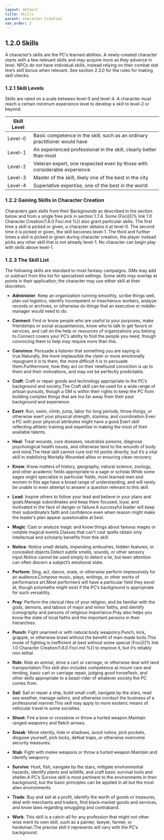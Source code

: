 ```yaml
---
layout: default
title: Skills
parent: Character Creation
nav_order: 2
---
```


## 1.2.0 Skills

A character’s skills are the PC’s learned abilities.
A newly-created character starts with a few relevant skills and may acquire more as they advance in level.
NPCs do not have individual skills, instead relying on their combat stat line’s skill bonus when relevant.
See section 2.3.0 for the rules for making skill checks.

### 1.2.1 Skill Levels

Skills are rated on a scale between level-0 and level-4.
A character must reach a certain minimum experience level to develop a skill to level-2 or beyond.

| Skill Level |                                                                            |
| ----------- | -------------------------------------------------------------------------- |
| Level-0     | Basic competence in the skill, such as an ordinary practitioner would have |
| Level-1     | An experienced professional in the skill, clearly better than most         |
| Level-2     | Veteran expert, one respected even by those with considerable experience   |
| Level-3     | Master of the skill, likely one of the best in the city                    |
| Level-4     | Superlative expertise, one of the best in the world                        |

### 1.2.2 Gaining Skills in Character Creation

Characters gain skills from their Backgrounds as described in the section below and from a single free pick in section 1.7.4.
Some [Foci]({% link 1.0 Character Creation/1.6.0 Foci.md %}) also grant particular skills.
The first time a skill is picked or given, a character obtains it at level-0.
The second time it is picked or given, the skill becomes level-1.
The third and further times a skill is picked or given during character creation, the player instead picks any other skill that is not already level-1.
No character can begin play with skills above level-1.

### 1.2.3 The Skill List

The following skills are standard to most fantasy campaigns.
GMs may add or subtract from this list for specialized settings.
Some skills may overlap at points in their application; the character may use either skill at their discretion.

- **Administer**: Keep an organization running smoothly, scribe things well, plan out logistics, identify incompetent or treacherous workers, analyze records or archives, or otherwise do things that an executive or middle-manager would need to do.

- **Connect**: Find or know people who are useful to your purposes, make friendships or social acquaintances, know who to talk to get favors or services, and call on the help or resources of organizations you belong to.Connect covers your PC’s ability to find the people you need, though convincing them to help may require more than this.

- **Convince**: Persuade a listener that something you are saying is true.Naturally, the more implausible the claim or more emotionally repugnant it is to them, the more difficult it is to persuade them.Furthermore, how they act on their newfound conviction is up to them and their motivations, and may not be perfectly predictable.

- **Craft**: Craft or repair goods and technology appropriate to the PC’s background and society.The Craft skill can be used for a wide range of artisan pursuits, though a GM is within their rights to keep the PC from building complex things that are too far away from their past background and experience.

- **Exert**: Run, swim, climb, jump, labor for long periods, throw things, or otherwise exert your physical strength, stamina, and coordination.Even a PC with poor physical attributes might have a good Exert skill reflecting athletic training and expertise in making the most of their available talents.

- **Heal**: Treat wounds, cure diseases, neutralize poisons, diagnose psychological health issues, and otherwise tend to the wounds of body and mind.The Heal skill cannot cure lost hit points directly, but it’s a vital skill in stabilizing Mortally Wounded allies or ensuring clean recovery.

- **Know**: Know matters of history, geography, natural science, zoology, and other academic fields appropriate to a sage or scholar.While some sages might specialize in particular fields, most learned men and women in this age have a broad range of understanding, and will rarely be unable to even attempt to answer a question relevant to this skill.

- **Lead**: Inspire others to follow your lead and believe in your plans and goals.Manage subordinates and keep them focused, loyal, and motivated in the face of danger or failure.A successful leader will keep their subordinate’s faith and confidence even when reason might make the leader’s plan appear questionable at best.

- **Magic**: Cast or analyze magic and know things about famous mages or notable magical events.Classes that can’t cast spells obtain only intellectual and scholarly benefits from this skill.

- **Notice**: Notice small details, impending ambushes, hidden features, or concealed objects.Detect subtle smells, sounds, or other sensory input.Notice cannot be used simply to detect a lie, but keen attention can often discern a subject’s emotional state.

- **Perform**: Sing, act, dance, orate, or otherwise perform impressively for an audience.Compose music, plays, writings, or other works of performance art.Most performers will have a particular field they excel at, though polymaths might exist if the PC’s background is appropriate for such versatility.

- **Pray**: Perform the clerical rites of your religion, and be familiar with the gods, demons, and taboos of major and minor faiths, and identify iconography and persons of religious importance.Pray also helps you know the state of local faiths and the important persons in their hierarchies.

- **Punch**: Fight unarmed or with natural body weaponry.Punch, kick, grapple, or otherwise brawl without the benefit of man-made tools.This mode of fighting is inefficient at best without some special [Foci]({% link 1.0 Character Creation/1.6.0 Foci.md %}) to improve it, but it’s reliably non-lethal.

- **Ride**: Ride an animal, drive a cart or carriage, or otherwise deal with land transportation.This skill also includes competence at mount care and tending, basic cart or carriage repair, judging good horseflesh, and other skills appropriate to a beast-rider of whatever society the PC comes from.

- **Sail**: Sail or repair a ship, build small craft, navigate by the stars, read sea weather, manage sailors, and otherwise conduct the business of a professional mariner.This skill may apply to more esoteric means of vehicular travel in some societies.

- **Shoot**: Fire a bow or crossbow or throw a hurled weapon.Maintain ranged weaponry and fletch arrows.

- **Sneak**: Move silently, hide in shadows, avoid notice, pick pockets, disguise yourself, pick locks, defeat traps, or otherwise overcome security measures.

- **Stab**: Fight with melee weapons or throw a hurled weapon.Maintain and identify weaponry.

- **Survive**: Hunt, fish, navigate by the stars, mitigate environmental hazards, identify plants and wildlife, and craft basic survival tools and shelter.A PC’s Survive skill is most pertinent to the environments in their background, but the basic principles can be applied in all but the most alien environments.

- **Trade**: Buy and sell at a profit, identify the worth of goods or treasures, deal with merchants and traders, find black-market goods and services, and know laws regarding smuggling and contraband.

- **Work**: This skill is a catch-all for any profession that might not other wise merit its own skill, such as a painter, lawyer, farmer, or herdsman.The precise skill it represents will vary with the PC’s background.
